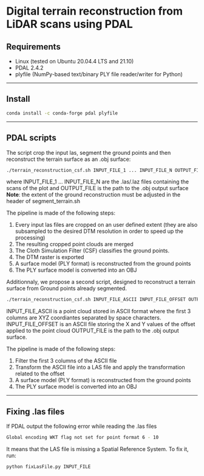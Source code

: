 # Digital terrain reconstruction from LiDAR scans using PDAL 

## Requirements
* Linux (tested on Ubuntu 20.04.4 LTS and 21.10)
* PDAL 2.4.2 
* plyfile (NumPy-based text/binary PLY file reader/writer for Python)

-----------------
## Install
```bash
conda install -c conda-forge pdal plyfile
```

-----------------
## PDAL scripts
The script crop the input las, segment the ground points and then reconstruct the terrain surface as an .obj surface:
```bash
./terrain_reconstruction_csf.sh INPUT_FILE_1 ... INPUT_FILE_N OUTPUT_FILE
```
where INPUT_FILE_1 ... INPUT_FILE_N are the .las/.laz files containing the scans of the plot and OUTPUT_FILE is the path to the .obj output surface 
**Note**: the extent of the ground reconstruction must be adjusted in the header of segment_terrain.sh

The pipeline is made of the following steps:
1. Every input las files are cropped on an user defined extent (they are also subsampled to the desired DTM resolution in order to speed up the processing)
2. The resulting cropped point clouds are merged 
3. The Cloth Simulation Filter (CSF) classifies the ground points.
4. The DTM raster is exported
5. A surface model (PLY format) is reconstructed from the ground points
6. The PLY surface model is converted into an OBJ

Additionnaly, we propose a second script, designed to reconstruct a terrain surface from Ground points already segmented. 
```bash
./terrain_reconstruction_csf.sh INPUT_FILE_ASCII INPUT_FILE_OFFSET OUTPUT_FILE
```
INPUT_FILE_ASCII is a point cloud stored in ASCII format where the first 3 columns are XYZ coordiantes separated by space characters.
INPUT_FILE_OFFSET is an ASCII file storing the X and Y values of the offset applied to the point cloud
OUTPUT_FILE is the path to the .obj output surface.

The pipeline is made of the following steps:
1. Filter the first 3 columns of the ASCII file
2. Transform the ASCII file into a LAS file and apply the transformation related to the offset
3. A surface model (PLY format) is reconstructed from the ground points
4. The PLY surface model is converted into an OBJ

-----------------
## Fixing .las files
If PDAL output the following error while reading the .las files
```bash
Global encoding WKT flag not set for point format 6 - 10
```
It means that the LAS file is missing a Spatial Reference System.
To fix it, run:
```bash
python fixLasFile.py INPUT_FILE
```



